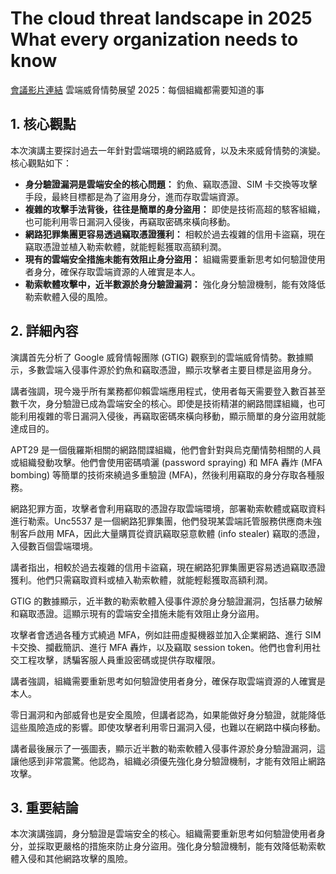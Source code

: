 # The cloud threat landscape in 2025 What every organization needs to know
[會議影片連結](https://www.youtube.com/watch?v=gXsFLCt-Nhw)
雲端威脅情勢展望 2025：每個組織都需要知道的事

## 1. 核心觀點

本次演講主要探討過去一年針對雲端環境的網路威脅，以及未來威脅情勢的演變。核心觀點如下：

*   **身分驗證漏洞是雲端安全的核心問題：** 釣魚、竊取憑證、SIM 卡交換等攻擊手段，最終目標都是為了盜用身分，進而存取雲端資源。
*   **複雜的攻擊手法背後，往往是簡單的身分盜用：** 即使是技術高超的駭客組織，也可能利用零日漏洞入侵後，再竊取密碼來橫向移動。
*   **網路犯罪集團更容易透過竊取憑證獲利：** 相較於過去複雜的信用卡盜竊，現在竊取憑證並植入勒索軟體，就能輕鬆獲取高額利潤。
*   **現有的雲端安全措施未能有效阻止身分盜用：** 組織需要重新思考如何驗證使用者身分，確保存取雲端資源的人確實是本人。
*   **勒索軟體攻擊中，近半數源於身分驗證漏洞：** 強化身分驗證機制，能有效降低勒索軟體入侵的風險。

## 2. 詳細內容

演講首先分析了 Google 威脅情報團隊 (GTIG) 觀察到的雲端威脅情勢。數據顯示，多數雲端入侵事件源於釣魚和竊取憑證，顯示攻擊者主要目標是盜用身分。

講者強調，現今幾乎所有業務都仰賴雲端應用程式，使用者每天需要登入數百甚至數千次，身分驗證已成為雲端安全的核心。即使是技術精湛的網路間諜組織，也可能利用複雜的零日漏洞入侵後，再竊取密碼來橫向移動，顯示簡單的身分盜用就能達成目的。

APT29 是一個俄羅斯相關的網路間諜組織，他們會針對與烏克蘭情勢相關的人員或組織發動攻擊。他們會使用密碼噴灑 (password spraying) 和 MFA 轟炸 (MFA bombing) 等簡單的技術來繞過多重驗證 (MFA)，然後利用竊取的身分存取各種服務。

網路犯罪方面，攻擊者會利用竊取的憑證存取雲端環境，部署勒索軟體或竊取資料進行勒索。Unc5537 是一個網路犯罪集團，他們發現某雲端託管服務供應商未強制客戶啟用 MFA，因此大量購買從資訊竊取惡意軟體 (info stealer) 竊取的憑證，入侵數百個雲端環境。

講者指出，相較於過去複雜的信用卡盜竊，現在網路犯罪集團更容易透過竊取憑證獲利。他們只需竊取資料或植入勒索軟體，就能輕鬆獲取高額利潤。

GTIG 的數據顯示，近半數的勒索軟體入侵事件源於身分驗證漏洞，包括暴力破解和竊取憑證。這顯示現有的雲端安全措施未能有效阻止身分盜用。

攻擊者會透過各種方式繞過 MFA，例如註冊虛擬機器並加入企業網路、進行 SIM 卡交換、攔截簡訊、進行 MFA 轟炸，以及竊取 session token。他們也會利用社交工程攻擊，誘騙客服人員重設密碼或提供存取權限。

講者強調，組織需要重新思考如何驗證使用者身分，確保存取雲端資源的人確實是本人。

零日漏洞和內部威脅也是安全風險，但講者認為，如果能做好身分驗證，就能降低這些風險造成的影響。即使攻擊者利用零日漏洞入侵，也難以在網路中橫向移動。

講者最後展示了一張圖表，顯示近半數的勒索軟體入侵事件源於身分驗證漏洞，這讓他感到非常震驚。他認為，組織必須優先強化身分驗證機制，才能有效阻止網路攻擊。

## 3. 重要結論

本次演講強調，身分驗證是雲端安全的核心。組織需要重新思考如何驗證使用者身分，並採取更嚴格的措施來防止身分盜用。強化身分驗證機制，能有效降低勒索軟體入侵和其他網路攻擊的風險。
